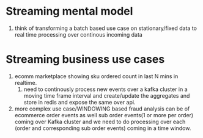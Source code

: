 # Streaming mental model
1. think of transforming a batch based use case on stationary/fixed data to real time processing over continous incoming data

# Streaming business use cases
1. ecomm marketplace showing sku ordered count in last N mins in realtime.
    1. need to continously process new events over a kafka cluster in a moving time frame interval and create/update the aggregates and store in redis and expose the same over api.
2. more complex use case/WINDOWING based fraud analysis can be of ecommerce order events as well sub order events(1 or more per order) coming over Kafka cluster and we need to do processing over each (order and corresponding sub order events) coming in a time window.

